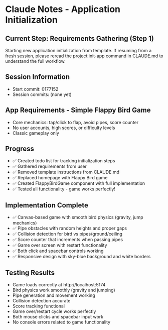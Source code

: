 # Claude Notes - Application Initialization

## Current Step: Requirements Gathering (Step 1)

Starting new application initialization from template. If resuming from a fresh session, please reread the project:init-app command in CLAUDE.md to understand the full workflow.

## Session Information
- Start commit: 0177152
- Session commits: (none yet)

## App Requirements - Simple Flappy Bird Game
- Core mechanics: tap/click to flap, avoid pipes, score counter
- No user accounts, high scores, or difficulty levels
- Classic gameplay only

## Progress
- ✅ Created todo list for tracking initialization steps
- ✅ Gathered requirements from user
- ✅ Removed template instructions from CLAUDE.md
- ✅ Replaced homepage with Flappy Bird game
- ✅ Created FlappyBirdGame component with full implementation
- ✅ Tested all functionality - game works perfectly!

## Implementation Complete
- ✅ Canvas-based game with smooth bird physics (gravity, jump mechanics)
- ✅ Pipe obstacles with random heights and proper gaps
- ✅ Collision detection for bird vs pipes/ground/ceiling
- ✅ Score counter that increments when passing pipes
- ✅ Game over screen with restart functionality
- ✅ Both click and spacebar controls working
- ✅ Responsive design with sky-blue background and white borders

## Testing Results
- Game loads correctly at http://localhost:5174
- Bird physics work smoothly (gravity and jumping)
- Pipe generation and movement working
- Collision detection accurate
- Score tracking functional
- Game over/restart cycle works perfectly
- Both mouse clicks and spacebar input work
- No console errors related to game functionality